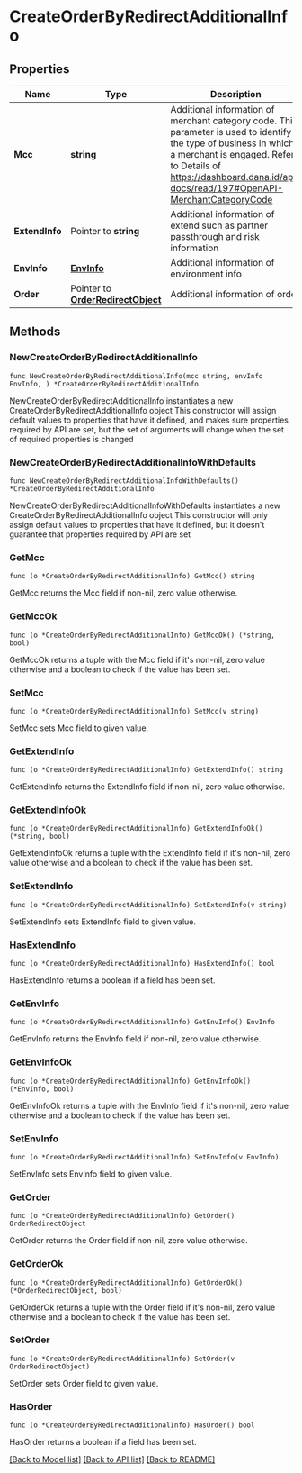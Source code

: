 # CreateOrderByRedirectAdditionalInfo

## Properties

Name | Type | Description | Notes
------------ | ------------- | ------------- | -------------
**Mcc** | **string** | Additional information of merchant category code. This parameter is used to identify the type of business in which a merchant is engaged. Refer to Details of https://dashboard.dana.id/api-docs/read/197#OpenAPI-MerchantCategoryCode | 
**ExtendInfo** | Pointer to **string** | Additional information of extend such as partner passthrough and risk information | [optional] 
**EnvInfo** | [**EnvInfo**](EnvInfo.md) | Additional information of environment info | 
**Order** | Pointer to [**OrderRedirectObject**](OrderRedirectObject.md) | Additional information of order | [optional] 

## Methods

### NewCreateOrderByRedirectAdditionalInfo

`func NewCreateOrderByRedirectAdditionalInfo(mcc string, envInfo EnvInfo, ) *CreateOrderByRedirectAdditionalInfo`

NewCreateOrderByRedirectAdditionalInfo instantiates a new CreateOrderByRedirectAdditionalInfo object
This constructor will assign default values to properties that have it defined,
and makes sure properties required by API are set, but the set of arguments
will change when the set of required properties is changed

### NewCreateOrderByRedirectAdditionalInfoWithDefaults

`func NewCreateOrderByRedirectAdditionalInfoWithDefaults() *CreateOrderByRedirectAdditionalInfo`

NewCreateOrderByRedirectAdditionalInfoWithDefaults instantiates a new CreateOrderByRedirectAdditionalInfo object
This constructor will only assign default values to properties that have it defined,
but it doesn't guarantee that properties required by API are set

### GetMcc

`func (o *CreateOrderByRedirectAdditionalInfo) GetMcc() string`

GetMcc returns the Mcc field if non-nil, zero value otherwise.

### GetMccOk

`func (o *CreateOrderByRedirectAdditionalInfo) GetMccOk() (*string, bool)`

GetMccOk returns a tuple with the Mcc field if it's non-nil, zero value otherwise
and a boolean to check if the value has been set.

### SetMcc

`func (o *CreateOrderByRedirectAdditionalInfo) SetMcc(v string)`

SetMcc sets Mcc field to given value.


### GetExtendInfo

`func (o *CreateOrderByRedirectAdditionalInfo) GetExtendInfo() string`

GetExtendInfo returns the ExtendInfo field if non-nil, zero value otherwise.

### GetExtendInfoOk

`func (o *CreateOrderByRedirectAdditionalInfo) GetExtendInfoOk() (*string, bool)`

GetExtendInfoOk returns a tuple with the ExtendInfo field if it's non-nil, zero value otherwise
and a boolean to check if the value has been set.

### SetExtendInfo

`func (o *CreateOrderByRedirectAdditionalInfo) SetExtendInfo(v string)`

SetExtendInfo sets ExtendInfo field to given value.

### HasExtendInfo

`func (o *CreateOrderByRedirectAdditionalInfo) HasExtendInfo() bool`

HasExtendInfo returns a boolean if a field has been set.

### GetEnvInfo

`func (o *CreateOrderByRedirectAdditionalInfo) GetEnvInfo() EnvInfo`

GetEnvInfo returns the EnvInfo field if non-nil, zero value otherwise.

### GetEnvInfoOk

`func (o *CreateOrderByRedirectAdditionalInfo) GetEnvInfoOk() (*EnvInfo, bool)`

GetEnvInfoOk returns a tuple with the EnvInfo field if it's non-nil, zero value otherwise
and a boolean to check if the value has been set.

### SetEnvInfo

`func (o *CreateOrderByRedirectAdditionalInfo) SetEnvInfo(v EnvInfo)`

SetEnvInfo sets EnvInfo field to given value.


### GetOrder

`func (o *CreateOrderByRedirectAdditionalInfo) GetOrder() OrderRedirectObject`

GetOrder returns the Order field if non-nil, zero value otherwise.

### GetOrderOk

`func (o *CreateOrderByRedirectAdditionalInfo) GetOrderOk() (*OrderRedirectObject, bool)`

GetOrderOk returns a tuple with the Order field if it's non-nil, zero value otherwise
and a boolean to check if the value has been set.

### SetOrder

`func (o *CreateOrderByRedirectAdditionalInfo) SetOrder(v OrderRedirectObject)`

SetOrder sets Order field to given value.

### HasOrder

`func (o *CreateOrderByRedirectAdditionalInfo) HasOrder() bool`

HasOrder returns a boolean if a field has been set.


[[Back to Model list]](../README.md#documentation-for-models) [[Back to API list]](../README.md#documentation-for-api-endpoints) [[Back to README]](../README.md)


